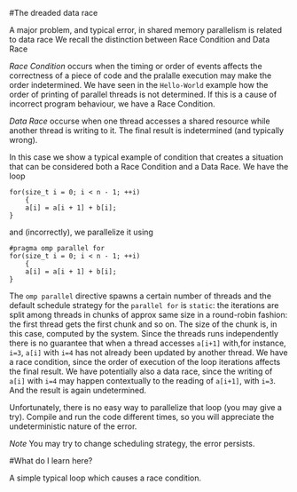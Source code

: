 #The dreaded data race

A major problem, and typical error, in shared memory parallelism is related to data race
We recall the distinction between Race Condition and Data Race

*Race Condition* occurs when the timing or order of events affects the correctness of a piece of code and the pralalle execution may make the order indetermined. We have seen in the `Hello-World` example how the order of printing of parallel threads is not determined. If this is a cause of incorrect program behaviour, we have a Race Condition.

*Data Race* occurse when one thread accesses a shared resource while another thread is writing to it. The final result is indetermined (and typically wrong).

In this case we show a typical example of condition that creates a situation that can be considered both a Race Condition and a Data Race. We have the loop

	for(size_t i = 0; i < n - 1; ++i)
    	{
      	a[i] = a[i + 1] + b[i];
	}

and (incorrectly), we parallelize it using

	#pragma omp parallel for
	for(size_t i = 0; i < n - 1; ++i)
    	{
      	a[i] = a[i + 1] + b[i];
	}
The `omp parallel` directive spawns a certain number of threads and the default schedule strategy for the `parallel for` is `static`: the iterations are split among threads in chunks of approx same size in a round-robin fashion: the first thread gets the first chunk and so on. The size of the chunk is, in this case, computed by the system. Since the threads runs independently there is no guarantee that when a thread accesses `a[i+1]` with,for instance, `i=3`,  `a[i]` with `i=4` has not already been updated by another thread. We have a race condition, since the order of execution of the loop iterations affects the final result. We have potentially also a data race, since the writing of `a[i]` with `i=4` may happen contextually to the reading of `a[i+1]`, with `i=3`. And the result is again undetermined.

Unfortunately, there is no easy way to parallelize that loop  (you may give a try). Compile and run the code different times, so you will appreciate the undeterministic nature of the error.

*Note* You may try to change scheduling strategy, the error persists.

#What do I learn here?

A simple typical loop which causes a race condition. 



